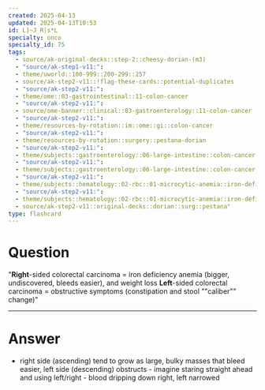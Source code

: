 ```yaml
---
created: 2025-04-13
updated: 2025-04-13T10:53
id: L]~J_R|s*L
specialty: onco
specialty_id: 75
tags:
  - source/ak-original-decks::step-2::cheesy-dorian-(m3)
  - "source/ak-step1-v11:": 
  - theme/uworld::100-999::200-299::257
  - source/ak-step2-v11::!flag-these-cards::potential-duplicates
  - "source/ak-step2-v11:": 
  - theme/ome::03-gastrointestinal::11-colon-cancer
  - "source/ak-step2-v11:": 
  - source/ome-banner::clinical::03-gastroenterology::11-colon-cancer
  - "source/ak-step2-v11:": 
  - theme/resources-by-rotation::im::ome::gi::colon-cancer
  - "source/ak-step2-v11:": 
  - theme/resources-by-rotation::surgery::pestana-dorian
  - "source/ak-step2-v11:": 
  - theme/subjects::gastroenterology::06-large-intestine::colon-cancer
  - "source/ak-step2-v11:": 
  - theme/subjects::gastroenterology::06-large-intestine::colon-cancer::pathophysiology
  - "source/ak-step2-v11:": 
  - theme/subjects::hematology::02-rbc::01-microcytic-anemia::iron-deficiency
  - "source/ak-step2-v11:": 
  - theme/subjects::hematology::02-rbc::01-microcytic-anemia::iron-deficiency::pathophysiology
  - source/ak-step2-v11::original-decks::dorian::surg::pestana"
type: flashcard
---
```


# Question
"**Right**-sided colorectal carcinoma = iron deficiency anemia (bigger, undiscovered, bleeds easier), and weight loss   **Left**-sided colorectal carcinoma = obstructive symptoms (constipation and stool ""caliber"" change)"

---

# Answer
- right side (ascending) tend to grow as large, bulky masses that bleed easier, left side (descending) obstructs - imagine staring straight ahead and using left/right - blood dripping down right, left narrowed